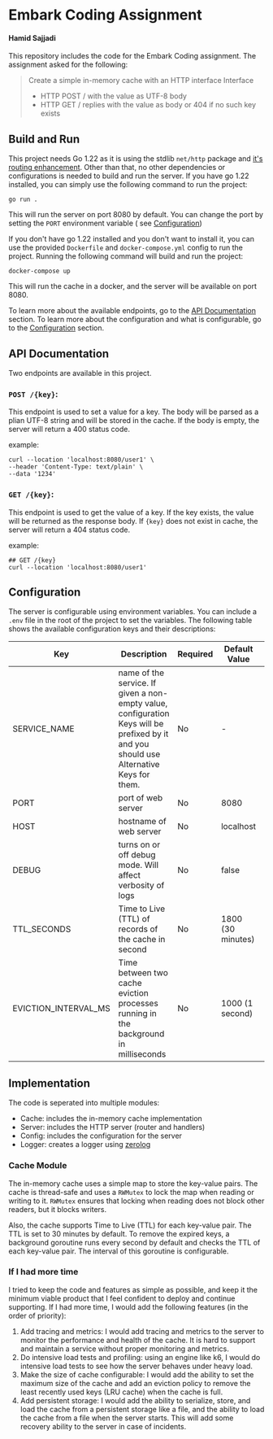 # Embark Coding Assignment

#### Hamid Sajjadi

This repository includes the code for the Embark Coding assignment.
The assignment asked for the following:

> Create a simple in-memory cache with an HTTP interface
> Interface
>- HTTP POST /<key> with the value as UTF-8 body
>- HTTP GET /<key> replies with the value as body or 404 if no such key exists

## Build and Run

This project needs Go 1.22 as it is using the stdlib `net/http` package
and [it's routing enhancement](https://go.dev/blog/routing-enhancements).
Other than that, no other dependencies or configurations is needed to build and run the server.
If you have go 1.22 installed, you can simply use the following command to run the project:

```shell
go run .
```

This will run the server on port 8080 by default. You can change the port by setting the `PORT` environment variable (
see [Configuration](#configuration))

If you don't have go 1.22 installed and you don't want to install it, you can use the provided `Dockerfile`
and `docker-compose.yml` config to run the project. Running the following command will build and run the project:

```shell
docker-compose up
```

This will run the cache in a docker, and the server will be available on port 8080.

To learn more about the available endpoints, go to the [API Documentation](#api-documentation) section.
To learn more about the configuration and what is configurable, go to the [Configuration](#configuration) section.

## API Documentation

Two endpoints are available in this project.

### `POST /{key}`:

This endpoint is used to set a value for a key. The body will be parsed as a plian UTF-8 string and will be stored in
the cache. If the body is empty, the server will return a 400 status code.

example:

```shell
curl --location 'localhost:8080/user1' \
--header 'Content-Type: text/plain' \
--data '1234'
```

### `GET /{key}`:

This endpoint is used to get the value of a key. If the key exists, the value will be returned as the response body.
If `{key}` does not exist in cache, the server will return a 404 status code.

example:

```shell
## GET /{key}
curl --location 'localhost:8080/user1'
```

## Configuration

The server is configurable using environment variables. You can include a `.env` file in the root of the project to set
the variables. The following table shows the available configuration keys and their descriptions:

| Key                  | Description                                                                                                                              | Required | Default Value     | Alternative Key                     |
|----------------------|------------------------------------------------------------------------------------------------------------------------------------------|----------|-------------------|-------------------------------------|
| SERVICE_NAME         | name of the service. If given a non-empty value, configuration Keys will be prefixed by it and you should use Alternative Keys for them. | No       | -                 | -                                   |
| PORT                 | port of web server                                                                                                                       | No       | 8080              | [SERVICE_NAME]_PORT                 |
| HOST                 | hostname of web server                                                                                                                   | No       | localhost         | [SERVICE_NAME]_HOST                 |
| DEBUG                | turns on or off debug mode. Will affect verbosity of logs                                                                                | No       | false             | [SERVICE_NAME]_DEBUG                |
| TTL_SECONDS          | Time to Live (TTL) of records of the cache in second                                                                                     | No       | 1800 (30 minutes) | [SERVICE_NAME]_CACHE_TTL_SECONDS    |
| EVICTION_INTERVAL_MS | Time between two cache eviction processes running in the background in milliseconds                                                      | No       | 1000 (1 second)   | [SERVICE_NAME]_EVICTION_INTERVAL_MS |

## Implementation

The code is seperated into multiple modules:

- Cache: includes the in-memory cache implementation
- Server: includes the HTTP server (router and handlers)
- Config: includes the configuration for the server
- Logger: creates a logger using [zerolog](https://github.com/rs/zerolog)

### Cache Module

The in-memory cache uses a simple map to store the key-value pairs.
The cache is thread-safe and uses a `RWMutex` to lock the map when reading or writing to it.
`RWMutex` ensures that locking when reading does not block other readers, but it blocks writers.

Also, the cache supports Time to Live (TTL) for each key-value pair. The TTL is set to 30 minutes by default.
To remove the expired keys, a background goroutine runs every second by default and checks the TTL of each key-value
pair. The
interval of this goroutine is configurable.

### If I had more time

I tried to keep the code and features as simple as possible, and keep it the minimum viable product that I feel
confident to deploy and continue supporting. If I had more time, I would add the following features (in the order of
priority):

1. Add tracing and metrics: I would add tracing and metrics to the server to monitor the performance and health of the
   cache. It is hard to support and maintain a service without proper monitoring and metrics.
2. Do intensive load tests and profiling: using an engine like k6, I would do intensive load tests to see how the server
   behaves under
   heavy load.
3. Make the size of cache configurable: I would add the ability to set the maximum size of the cache and add an
   eviction policy to remove the least recently used keys (LRU cache) when the cache is full.
4. Add persistent storage: I would add the ability to serialize, store, and load the cache from a persistent storage
   like
   a file, and the ability to load the cache from a file when the server starts. This will add some recovery ability to
   the server in case of incidents.


